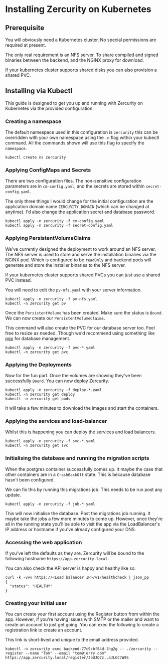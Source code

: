 # Installing Zercurity on Kubernetes

## Prerequisite

You will obviously need a Kubernetes cluster. No special permissions are required at present. 

The only real requirement is an NFS server. To share compiled and signed binaries between the backend, and the NGINX proxy for download. 

If your kubernetes cluster supports shared disks you can also provision a shared PVC.

## Installing via Kubectl

This guide is designed to get you up and running with Zercurity on Kubernetes via the provided configuration.

### Creating a namespace

The default namespace used in this configuration is `zercurity` this can be overridden with your own namespace using the `-n` flag within your kubectl command. All the commands shown will use this flag to specify the `namespace`.

```
kubectl create ns zercurity
```

### Applying ConfigMaps and Secrets

There are two configuration files. The non-sensitive configuration parameters are in `cm-config.yaml`, and the secrets are stored within `secret-config.yaml`.

The only three things I would change for the initial configuration are the application domain name `ZERCURITY_DOMAIN` (which can be changed at anytime). I'd also change the application secret and database password.

```
kubectl apply -n zercurity -f cm-config.yaml
kubectl apply -n zercurity -f secret-config.yaml
```

### Applying PersistentVolumeClaims

We've currently designed the deployment to work around an NFS server. The NFS server is used to store and serve the installation binaries via the NGINX pod. Which is configured to be `readOnly` and backend pods will generate and store the installer binaries to the NFS server.

If your kubernetes cluster supports shared PVCs you can just use a shared PVC instead. 

You will need to edit the `pv-nfs.yaml` with your server information.

```
kubectl apply -n zercurity -f pv-nfs.yaml
kubectl -n zercurity get pv
```

Once the `PersistentVolume` has been created. Make sure the status is `Bound`. We can now create our `PersistentVolumeClaims`.

This command will also create the PVC for our database server too. Feel free to resize as needed. Though we'd recommend using something like [pgo](https://zercurity.medium.com/highly-available-and-scalable-postgresql-on-kubernetes-k8s-with-the-crunchy-postgresql-operator-cdf3a4da66ec) for database management.

```
kubectl apply -n zercurity -f pvc-*.yaml
kubectl -n zercurity get pvc
```

### Applying the Deployments

Now for the fun part. Once the volumes are showing they've been successfully `Bound`. You can now deploy Zercurity.

```
kubectl apply -n zercurity -f deploy-*.yaml
kubectl -n zercurity get deploy
kubectl -n zercurity get pods
```

It will take a few minutes to download the images and start the containers.

### Applying the services and load-balancer

Whilst this is happening you can deploy the services and load balancers.

```
kubectl apply -n zercurity -f svc-*.yaml
kubectl -n zercurity get svc
```

### Initialising the database and running the migration scripts

When the postgres container successfully comes up. It maybe the case that other containers are in a `CrashBackOff` state. This is because database hasn't been configured.

We can fix this by running this migrations job. This needs to be run post any update.

```
kubectl apply -n zercurity -f job-*.yaml
```

This will now initialise the database. Post the migrations job running. It maybe take the jobs a few more minutes to come up. However, once they're all in the running state you'll be able to visit the app via the LoadBalancer's IP address or hostname if you've already configured your DNS.

### Accessing the web application

If you've left the defaults as they are. Zercurity will be bound to the following hostname `https://app.zercurity.local`.

You can also check the API server is happy and healthy like so:

```
curl -k -vvv https://<Load balancer IP>/v1/healthcheck | json_pp
{
  "status": "HEALTHY"
}
```

### Creating your initial user

You can create your first account using the Register button from within the app. However, if you're having issues with SMTP or the mailer and want to create an account to just get going. You can exec the following to create a registration link to create an account.

This link is short-lived and unique to the email address provided.

```
kubectl -n zercurity exec backend-77c9cbf84d-lhg2g -- ./zercurity --register --name "Tom" --email "tom@jerry.com"
https://app.zercurity.local/register/3bUJQ7z..aJLGC7W9S
```
